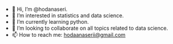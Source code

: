 - 👋 Hi, I’m @hodanaseri.
- 👀 I’m interested in statistics and data science.
- 🌱 I’m currently learning python.
- 💞️ I’m looking to collaborate on all topics related to data science.
- 📫 How to reach me: hodaanaserii@gmail.com

<!---
Hodanaseri/Hodanaseri is a ✨ special ✨ repository because its `README.md` (this file) appears on your GitHub profile.
You can click the Preview link to take a look at your changes.
--->
